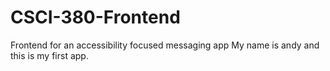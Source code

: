 # CSCI-380-Frontend
Frontend for an accessibility focused messaging app
My name is andy and this is my first app.
